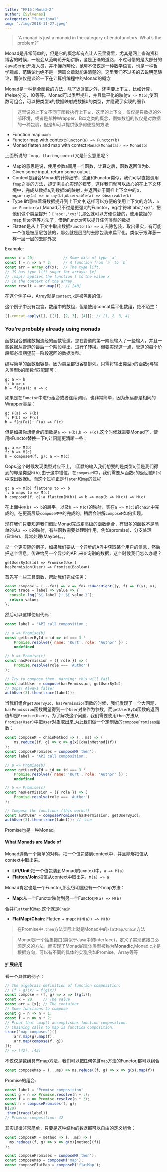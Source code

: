 ```yaml
---
title: "FP15：Monad-2"
author: [Sylvenas]
categories: "functional"
img: './img/2018-11-27.jpeg'
---
```


> “A monad is just a monoid in the category of endofunctors. What’s the problem?”

Monad是非常简单的，但是它的概念却有点让人云里雾里，尤其是网上查询资料博客的时候，一般会从范畴论开始讲解，这是正确的道路，不过可惜的是大部分的JavaScript开发人员，并不懂范畴论，范畴不仅仅是一种数学语言，也是一种哲学观点，范畴论也绝不是一两篇文章就能讲清楚的，这里我们不过多的去说明范畴论，而仅仅是谈论一下在计算机编程中的Monad的概念

Monad是一种组合函数的方法，除了返回值之外，还需要上下文，比如计算，if/else分支，IO等等。Monad可以类型提升，并且扁平化的映射`a -> M(b)`,使函数可组合，可以把类型a的数据映射成数据b的类型，并隐藏了实现的细节

>这里说的上下文不同于函数执行上下文，这里的上下文，仅仅是只数据的外部环境，或者是某种Wrapper、Box之类的概念，例如数组的仅仅是对数据的一种包裹，但是却可以提供很多的便捷的方法

* Function map:`a=>b`
* Functor map with context:`Functor(a) => Functor(b)`
* Monad flatten and map with context:`Monad(Monad(a)) => Monad(b)`

上面所说的：`map`，`flatten`,`context`又是什么意思呢？

* Map的意思是说，使用参数a调用一个函数，计算之后，函数返回值为b. Given some input, return some output.
* Context是组合Monad的计算细节，这里和Functor类似，我们可以直接调用`fmap`之类的方法，却无需关心实现的细节，这样我们就可以放心的在上下文环境中，完成从数据a,到数据b的映射，并返回处于同样上下文中的b，eg:`Array(a) => Array(b)`,`Observable(a) => Observable(b)`
* Type lift意味着将数据提升到上下文中,这样可以方便的使用上下文的方法，`a => Functor(a)`,Monad只不过是更强大的Functor，eg:字符串'abc','xyz'，把他们做个类型提升：`['abc','xyz']`,那么就可以方便快捷的，使用数据的map,filter等等方法了，借助Functor可以提升任何类型的数据
* Flatten是从上下文中取出数据`Functor(a) => a`,去除包装，取出果实，有可能一个值是被层层包装的，那么就是层层的去除包装来扁平化，类似于拨洋葱一样一层一层的去除外衣

Example:
``` js
const x = 20;             // Some data of type `a`
const f = n => n * 2;     // A function from `a` to `b`
const arr = Array.of(x);  // The type lift.
// JS has type lift sugar for arrays: [x]
// .map() applies the function f to the value x
// in the context of the array.
const result = arr.map(f); // [40]
```
在这个例子中，Array就是`context`,`x`是被包裹的值。

这个例子中没有包含，数组中的数组，但是使用concat扁平化数组，绝不陌生：
``` js
[].concat.apply([], [[1], [2, 3], [4]]); // [1, 2, 3, 4]
```
### You’re probably already using monads
函数组合创建数据流经的函数管道。您在管道的第一阶段输入了一些输入，并且一些数据从管道的最后一个阶段弹出，进行了转换。但要实现这一点，管道的每个阶段都必须期望前一阶段返回的数据类型。

编写简单的函数很容易，因为类型都很容易排列。只需将输出类型b的函数`g`与输入类型b的函数`f`匹配即可：
```
g: a => b
f: b => c
h = f(g(a)): a => c
```

如果是在`Functor`中进行组合或者连续调用，也非常简单，因为永远都是相同的Wrapper类型：
```
g: F(a) => F(b)
f: F(b) => F(c)
h = f(g(Fa)): F(a) => F(c)
```

但是如果你想组合的函数是`a => F(b)`,`b => F(c)`,这个时候就需要Monad了，使用`M`Functor替换一下`F`,让问题更清晰一些：
```
g: a => M(b)
f: b => M(c)
h = composeM(f, g): a => M(c)
```

Oops.这个时候发现类型对应不上，`f`函数的输入我们想要的是类型`b`,但是我们得到的却是类型`M(b)`,由于这中错位，在`composeM`中，我们需要从函数`g`的返回值`M(b)`中取出数据`b`。而这个过程正是`flaten`和`map`的过程
```
g: a => M(b) flattens to => b
f: b maps to => M(c)
h composeM(f, g):a flatten(M(b)) => b => map(b => M(c)) => M(c)
```
在上面中`M(b) => b`的展平，以及`b => M(c)`的映射，实在`a => M(c)`的`chain`中完成的，在更高层级`composeM`中的完成的，稍后会讲解`composeM`如何实现。

现在我们只要知道我们借助Monad完成更高级的函数组合，有很多的函数不是简单的从`a => b`的映射，有些函数需要处理副作用，例如(promise)、分支处理(Either)、异常处理(Maybe)。。。

举一个更实际的例子，如果我们要从一个异步的API中获取某个用户的信息，然后把这个信息，传递给另一个异步的API,来查询别的数据，这个时候我们怎么办呢？
```
getUserById(id) => Promise(User)
hasPermision(User) => Promise(Boolean)
```
首先写一些工具函数，帮助我们完成任务：
``` js
const compose = (...fns) => x => fns.reduceRight((y, f) => f(y), x);
const trace = label => value => {
  console.log(`${ label }: ${ value }`);
  return value;
};
```
然后可以这样使用代码：
``` js
const label = 'API call composition';

// a => Promise(b)
const getUserById = id => id === 3 ?
    Promise.resolve({ name: 'Kurt', role: 'Author' }) :
    undefined

// b => Promise(c)
const hasPermission = ({ role }) => (
    Promise.resolve(role === 'Author')
);

// Try to compose them. Warning: this will fail.
const authUser = compose(hasPermission, getUserById);
// Oops! Always false!
authUser(3).then(trace(label));
```
当我们组合`getUserById`，`hasPermission`函数的时候，我们发现了一个大问题，`hasPermission`函数期望得到一个`User`对象作为参数，而`getUserById`函数的返回值却是`Promise(User)`，为了解决这个问题，我们需要使用`then`方法从`Promise(User)`中把`User`对象取出来,为此我们做一个定制版的`composePromises`函数：
``` js
const composeM = chainMethod => (...ms) => (
    ms.reduce((f, g) => x => g(x)[chainMethod](f))
);
const composePromises = composeM('then');
const label = 'API call composition';

// a => Promise(b)
const getUserById = id => id === 3 ?
    Promise.resolve({ name: 'Kurt', role: 'Author' }) :
    undefined

// b => Promise(c)
const hasPermission = ({ role }) => (
    Promise.resolve(role === 'Author')
);

// Compose the functions (this works!)
const authUser = composePromises(hasPermission, getUserById);
authUser(3).then(trace(label)); // true
```
Promise也是一种Monad。

#### What Monads are Made of
Monad遵循一个简单的对称，把一个值包装到context中，并且能够把值从context中取出来。

* **Lift/Unit**:把一个值包装到Monad的context中，`a => M(a)`
* **Flatten/Join**:把值从context中取出来，`M(a) => a`

Monad肯定也是一个Functor,那么很明显也有一个fmap方法：
* **Map**:从一个Functor映射到另一个Functor,`M(a) => M(b)`

合并`Flatten`和`Map`,这个就是`Chain`
* **FlatMap/Chain**: Flatten + map: `M(M(a)) => M(b)`

>在Promise中`.then`方法实际上就是Monad中的`FlatMap/Chain`方法

>Monad是一个抽象接口(类似于Java中的Interface)，定义了实现该接口必须定义的方法，而实现了Monad的具体类型被称为**Monadic**,Monadic才是根据方向，可以有不同的具体的实现,例如Promise，Array等等

#### 扩展应用
看一个具体的例子：
``` js
// The algebraic definition of function composition:
// (f ∘ g)(x) = f(g(x))
const compose = (f, g) => x => f(g(x));
const x = 20;    // The value
const arr = [x]; // The container
// Some functions to compose
const g = n => n + 1;
const f = n => n * 2;
// Proof that .map() accomplishes function composition.
// Chaining calls to map is function composition.
trace('map composes')([
    arr.map(g).map(f),
    arr.map(compose(f, g))
]);
// => [42], [42]
```
不仅仅是数组具有map方法，我们可以把任何包含`map`方法的Functor,都可以组合
``` js
const composeMap = (...ms) => ms.reduce((f, g) => x => g(x).map(f))
```
Promise的组合:
``` js
const label = 'Promise composition';
const g = n => Promise.resolve(n + 1);
const f = n => Promise.resolve(n * 2);
const h = composePromises(f, g);
h(20)
.then(trace(label))
// Promise composition: 42
```

其实规律非常简单，只要是这种结构的数据都可以自由的定义组合：
``` js
const composeM = method => (...ms) => (
  ms.reduce((f, g) => x => g(x)[method](f))
);

const composePromises = composeM('then');
const composeMap = composeM('map');
const composeFlatMap = composeM('flatMap');
```